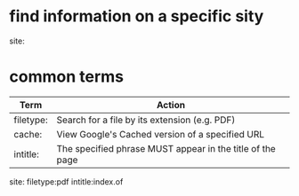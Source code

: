 # find information on a specific sity

site: <sitename> <request>

# common terms

|   Term    |                          Action                           |
| --------- | --------------------------------------------------------- |
| filetype: | Search for a file by its extension (e.g. PDF)             |
| cache:    | View Google's Cached version of a specified URL           |
| intitle:  | The specified phrase MUST appear in the title of the page |

site: <sitename> filetype:pdf
intitle:index.of
